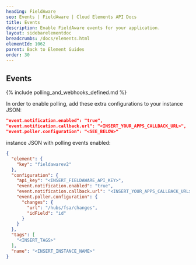 ```yaml
---
heading: FieldAware
seo: Events | FieldAware | Cloud Elements API Docs
title: Events
description: Enable FieldAware events for your application.
layout: sidebarelementdoc
breadcrumbs: /docs/elements.html
elementId: 1062
parent: Back to Element Guides
order: 30
---
```


## Events

{% include polling_and_webhooks_defined.md %}

In order to enable polling, add these extra configurations to your instance JSON:

```JSON
"event.notification.enabled": "true",
"event.notification.callback.url": "<INSERT_YOUR_APPS_CALLBACK_URL>",
"event.poller.configuration": "<SEE_BELOW>"
```

instance JSON with polling events enabled:

```json
{
  "element": {
    "key": "fieldawarev2"
  },
  "configuration": {
    "api_key": "<INSERT_FIELDAWARE_API_KEY>",
    "event.notification.enabled": "true",
    "event.notification.callback.url": "<INSERT_YOUR_APPS_CALLBACK_URL>",
    "event.poller.configuration": {
      "changes": {
        "url": "/hubs/fsa/changes",
        "idField": "id"
      }
    }
  },
  "tags": [
    "<INSERT_TAGS>"
  ],
  "name": "<INSERT_INSTANCE_NAME>"
}
```
